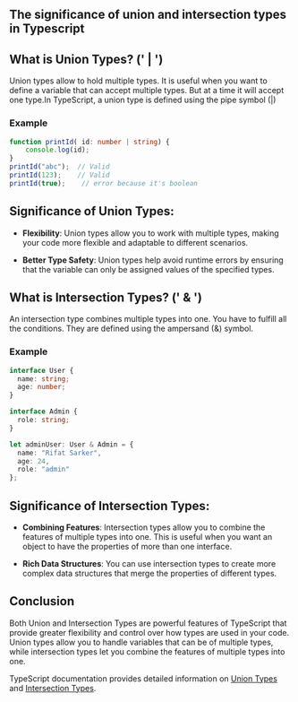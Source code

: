 ## The significance of union and intersection types in Typescript

## What is Union Types?  (' | ')
Union types allow to hold multiple types. It is useful when you want to define a variable that can accept multiple types. But at a time it will accept one type.In TypeScript, a union type is defined using the pipe symbol (|)

### Example
``` Typescript
function printId( id: number | string) {
    console.log(id);
}
printId("abc");  // Valid
printId(123);    // Valid
printId(true);    // error because it's boolean

```
## Significance of Union Types:
- **Flexibility**: Union types allow you to work with multiple types, making your code more flexible and adaptable to different scenarios.

- **Better Type Safety**: Union types help avoid runtime errors by ensuring that the variable can only be assigned values of the specified types.

## What is Intersection Types? (' & ')
An intersection type combines multiple types into one. You have to fulfill all the conditions. They are defined using the ampersand (&) symbol.

### Example
``` Typescript
interface User {
  name: string;
  age: number;
}

interface Admin {
  role: string;
}

let adminUser: User & Admin = {
  name: "Rifat Sarker",
  age: 24,
  role: "admin"
};

```
## Significance of Intersection Types:
- **Combining Features**: Intersection types allow you to combine the features of multiple types into one. This is useful when you want an object to have the properties of more than one interface.

- **Rich Data Structures**: You can use intersection types to create more complex data structures that merge the properties of different types.

## Conclusion
Both Union and Intersection Types are powerful features of TypeScript that provide greater flexibility and control over how types are used in your code. Union types allow you to handle variables that can be of multiple types, while intersection types let you combine the features of multiple types into one.

TypeScript documentation provides detailed information on [Union Types][1] and [Intersection Types][2].

[1]: https://www.typescriptlang.org/docs/handbook/2/everyday-types.html#union-types
[2]: https://https://www.typescriptlang.org/docs/handbook/unions-and-intersections.html

